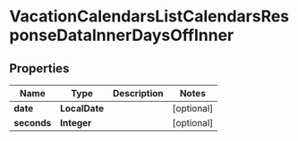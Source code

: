 

# VacationCalendarsListCalendarsResponseDataInnerDaysOffInner


## Properties

| Name | Type | Description | Notes |
|------------ | ------------- | ------------- | -------------|
|**date** | **LocalDate** |  |  [optional] |
|**seconds** | **Integer** |  |  [optional] |



